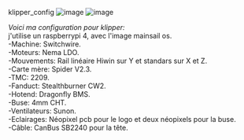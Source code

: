  klipper_config
![image](https://user-images.githubusercontent.com/95535946/229430441-c61c70d7-d022-44e7-af17-0dffa29b3516.png)
![image](https://user-images.githubusercontent.com/95535946/229430614-f3465740-f819-4fce-9599-aa21cccf2f9a.png)

*Voici ma configuration pour klipper:<br>*
j'utilise un raspberrypi 4, avec l'image mainsail os.<br>
-Machine: Switchwire.<br>
-Moteurs: Nema LDO.<br>
-Mouvements: Rail linéaire Hiwin sur Y et standars sur X et Z.<br>
-Carte mère: Spider V2.3.<br>
-TMC: 2209.<br>
-Fanduct: Stealthburner CW2.<br>
-Hotend: Dragonfly BMS.<br>
-Buse: 4mm CHT.<br>
-Ventilateurs: Sunon.<br>
-Eclairages: Néopixel pcb pour le logo et deux néopixels pour la buse.<br>
-Câble: CanBus SB2240 pour la tête.<br>
